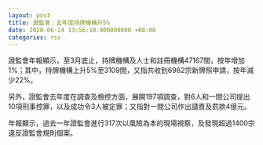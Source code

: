 ```yaml
---
layout: post
title: 證監會：去年度持牌機構升5%
date: 2020-06-24 13:56:10.000000000 +08:00
categories: rss
---
```


證監會年報顯示，至3月底止，持牌機構及人士和註冊機構47167間，按年增加1%；其中，持牌機構上升5%至3109間，又指共收到6962宗新牌照申請，按年減少22%。

另外，證監會去年度在調查及檢控方面，展開197項調查，對6人和一間公司提出10項刑事控罪，以及成功令3人被定罪；又指對一間公司作出譴責及罰款4億元。

年報顯示，過去一年證監會進行317次以風險為本的現場視察，及發現超過1400宗違反證監會規則個案。
